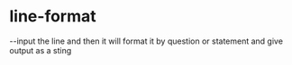 # line-format
--input the line and then it will format it by question or statement and give output as a sting
